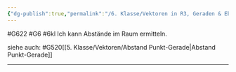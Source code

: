 ```yaml
---
{"dg-publish":true,"permalink":"/6. Klasse/Vektoren in R3, Geraden & Ebenen im Raum, Rn/Abstände im Raum/"}
---
```


#G622 #G6 #6kl
Ich kann Abstände im Raum ermitteln.

siehe auch:
#G520[[5. Klasse/Vektoren/Abstand Punkt-Gerade\|Abstand Punkt-Gerade]]
___

